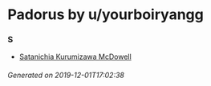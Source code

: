 # Padorus by u/yourboiryangg

### S
* [Satanichia Kurumizawa McDowell](https://github.com/shadow578/Project-Padoru/blob/master/table-of-contents/characters/SatanichiaKurumizawaMcDowell.md)

###### Generated on 2019-12-01T17:02:38
